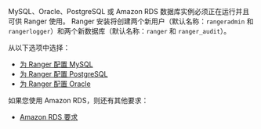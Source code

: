 MySQL、Oracle、PostgreSQL 或 Amazon RDS 数据库实例必须正在运行并且可供 Ranger 使用。 Ranger 安装将创建两个新用户（默认名称：`rangeradmin` 和 `rangerlogger`）和两个新数据库（默认名称：`ranger` 和 `ranger_audit`）。

从以下选项中选择：

- [为 Ranger 配置 MySQL]()
- [为 Ranger 配置 PostgreSQL]()
- [为 Ranger 配置 Oracle]()

如果您使用 Amazon RDS，则还有其他要求：

- [Amazon RDS 要求]()